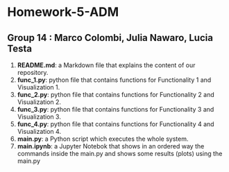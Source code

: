 # Homework-5-ADM

## Group 14 : Marco Colombi, Julia Nawaro, Lucia Testa

1. **README.md**: a Markdown file that explains the content of our repository.
2. **func_1.py**: python file that contains functions for Functionality 1 and Visualization 1.
3. **func_2.py**: python file that contains functions for Functionality 2 and Visualization 2.
4. **func_3.py**: python file that contains functions for Functionality 3 and Visualization 3.
5. **func_4.py**: python file that contains functions for Functionality 4 and Visualization 4.
6. **main.py**:  a Python script which executes the whole system.
7. **main.ipynb**: a Jupyter Notebok that shows in an ordered way the commands inside the main.py and shows some results (plots) using the main.py
